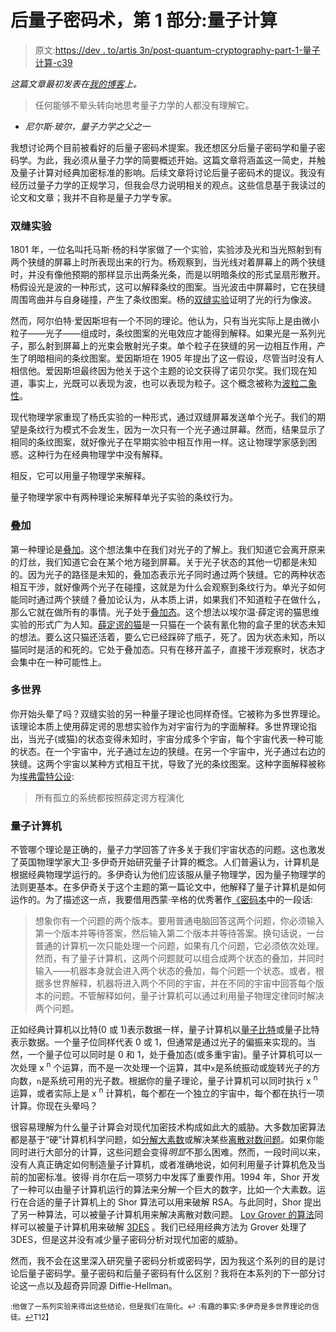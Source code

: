 # 后量子密码术，第 1 部分:量子计算

> 原文:[https://dev . to/artis 3n/post-quantum-cryptography-part-1-量子计算-c39](https://dev.to/artis3n/post-quantum-cryptography-part-1-quantum-computing-c39)

*这篇文章最初发表在[我的博客](https://blog.artis3nal.com/posts/quantum-mechanics)上。*

> 任何能够不晕头转向地思考量子力学的人都没有理解它。

- *尼尔斯·玻尔，量子力学之父之一*

我想讨论两个目前被看好的后量子密码术提案。我还想区分后量子密码学和量子密码学。为此，我必须从量子力学的简要概述开始。这篇文章将涵盖这一简史，并触及量子计算对经典加密标准的影响。后续文章将讨论后量子密码术的提议。我没有经历过量子力学的正规学习，但我会尽力说明相关的观点。这些信息基于我读过的论文和文章；我并不自称是量子力学专家。

### [](#the-doubleslit-experiment)双缝实验

1801 年，一位名叫托马斯·杨的科学家做了一个实验，实验涉及光和当光照射到有两个狭缝的屏幕上时所表现出来的行为。杨观察到，当光线对着屏幕上的两个狭缝时，并没有像他预期的那样显示出两条光条，而是以明暗条纹的形式呈扇形散开。杨假设光是波的一种形式，这可以解释条纹的图案。当光波击中屏幕时，它在狭缝周围弯曲并与自身碰撞，产生了条纹图案。杨的[双缝实验](https://en.wikipedia.org/wiki/Double-slit_experiment)证明了光的行为像波。

然而，阿尔伯特·爱因斯坦有一个不同的理论。他认为，只有当光实际上是由微小粒子——光子——组成时，条纹图案的光电效应才能得到解释。如果光是一系列光子，那么射到屏幕上的光束会散射光子束。单个粒子在狭缝的另一边相互作用，产生了明暗相间的条纹图案。爱因斯坦在 1905 年提出了这一假设，尽管当时没有人相信他。爱因斯坦最终因为他关于这个主题的论文获得了诺贝尔奖。我们现在知道，事实上，光既可以表现为波，也可以表现为粒子。这个概念被称为[波粒二象性](https://en.wikipedia.org/wiki/Wave-particle_duality)。

现代物理学家重现了杨氏实验的一种形式，通过双缝屏幕发送单个光子。我们的期望是条纹行为模式不会发生，因为一次只有一个光子通过屏幕。然而，结果显示了相同的条纹图案，就好像光子在早期实验中相互作用一样。这让物理学家感到困惑。这种行为在经典物理学中没有解释。

相反，它可以用量子物理学来解释。

量子物理学家中有两种理论来解释单光子实验的条纹行为。

### [](#superposition)叠加

第一种理论是[叠加](https://en.wikipedia.org/wiki/Superposition_principle)。这个想法集中在我们对光子的了解上。我们知道它会离开原来的灯丝，我们知道它会在某个地方碰到屏幕。关于光子状态的其他一切都是未知的。因为光子的路径是未知的，叠加态表示光子同时通过两个狭缝。它的两种状态相互干涉，就好像两个光子在碰撞，这就是为什么会观察到条纹行为。单光子如何能同时通过两个狭缝？叠加论认为，从本质上讲，如果我们不知道粒子在做什么，那么它就在做所有的事情。光子处于[叠加态](http://physics.gmu.edu/~dmaria/590%20Web%20Page/public_html/qm_topics/superposition/superposition.html)。这个想法以埃尔温·薛定谔的猫思维实验的形式广为人知。[薛定谔的猫](https://en.wikipedia.org/wiki/Schr%C3%B6dinger%27s_cat)是一只猫在一个装有氰化物的盒子里的状态未知的想法。要么这只猫还活着，要么它已经踩碎了瓶子，死了。因为状态未知，所以猫同时是活的和死的。它处于叠加态。只有在移开盖子，直接干涉观察时，状态才会集中在一种可能性上。

### [](#manyworlds)多世界

你开始头晕了吗？双缝实验的另一种量子理论也同样奇怪。它被称为多世界理论。该理论本质上使用薛定谔的思想实验作为对宇宙行为的字面解释。多世界理论指出，当光子(或猫)的状态变得未知时，宇宙分成多个宇宙，每个宇宙代表一种可能的状态。在一个宇宙中，光子通过左边的狭缝。在另一个宇宙中，光子通过右边的狭缝。这两个宇宙以某种方式相互干扰，导致了光的条纹图案。这种字面解释被称为[埃弗雷特公设](https://arxiv.org/pdf/quant-ph/9709032v1.pdf):

> 所有孤立的系统都按照薛定谔方程演化

### [](#the-quantum-computer)量子计算机

不管哪个理论是正确的，量子力学回答了许多关于我们宇宙状态的问题。这也激发了英国物理学家大卫·多伊奇开始研究量子计算的概念。人们普遍认为，计算机是根据经典物理学运行的。多伊奇认为他们应该服从量子物理学，因为量子物理学的法则更基本。在多伊奇关于这个主题的第一篇论文中，他解释了量子计算机是如何运作的。为了描述这一点，我要借用西蒙·辛格的优秀著作[《密码本](https://simonsingh.net/books/the-code-book/)中的一段话:

> 想象你有一个问题的两个版本。要用普通电脑回答这两个问题，你必须输入第一个版本并等待答案，然后输入第二个版本并等待答案。换句话说，一台普通的计算机一次只能处理一个问题，如果有几个问题，它必须依次处理。然而，有了量子计算机，这两个问题就可以组合成两个状态的叠加，并同时输入——机器本身就会进入两个状态的叠加，每个问题一个状态。或者，根据多世界解释，机器将进入两个不同的宇宙，并在不同的宇宙中回答每个版本的问题。不管解释如何，量子计算机可以通过利用量子物理定律同时解决两个问题。

正如经典计算机以比特(0 或 1)表示数据一样，量子计算机以[量子比特](https://en.wikipedia.org/wiki/Qubit)或量子比特表示数据。一个量子位同样代表 0 或 1，但通常是通过光子的偏振来实现的。当然，一个量子位可以同时是 0 和 1，处于叠加态(或多重宇宙)。量子计算机可以一次处理 x <sup>n</sup> 个运算，而不是一次处理一个运算，其中`x`是系统振动或旋转光子的方向数，`n`是系统可用的光子数。根据你的量子理论，量子计算机可以同时执行 x <sup>n</sup> 运算，或者实际上是 x <sup>n</sup> 计算机，每个都在一个独立的宇宙中，每个都在执行一项计算。你现在头晕吗？

很容易理解为什么量子计算会对现代加密技术构成如此大的威胁。大多数加密算法都是基于“硬”计算机科学问题，如[分解大素数](https://en.wikipedia.org/wiki/Integer_factorization)或解决某些[离散对数问题](https://en.wikipedia.org/wiki/Discrete_logarithm)。如果你能同时进行大部分的计算，这些问题会变得*明显*不那么困难。然而，一段时间以来，没有人真正确定如何制造量子计算机，或者准确地说，如何利用量子计算机危及当前的加密标准。彼得·肖尔在后一项努力中发挥了重要作用。1994 年，Shor 开发了一种可以由量子计算机运行的算法来分解一个巨大的数字，比如一个大素数。运行在合适的量子计算机上的 Shor 算法可以用来破解 RSA。与此同时，Shor 提出了另一种算法，可以被量子计算机用来解决离散对数问题。 [Lov Grover 的算法](http://cryptome.org/qc-grover.htm)同样可以被量子计算机用来破解 [3DES](https://en.wikipedia.org/wiki/Triple_DES) 。我们已经用经典方法为 Grover 处理了 3DES，但是这并没有减少量子密码分析对现代加密的威胁。

然而，我不会在这里深入研究量子密码分析或密码学，因为我这个系列的目的是讨论后量子密码学。量子密码和后量子密码有什么区别？我将在本系列的下一部分讨论这一点以及超奇异同源 Diffie-Hellman。

 <small>:他做了一系列实验来得出这些结论，但是我们在简化。↩</small>
 <small>:有趣的事实:多伊奇是多世界理论的信徒。[↩](#f2)T12】</small>